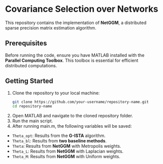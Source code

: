 # Covariance Selection over Networks

This repository contains the implementation of **NetGGM**, a distributed sparse precision matrix estimation algorithm.

## Prerequisites

Before running the code, ensure you have MATLAB installed with the **Parallel Computing Toolbox**. This toolbox is essential for efficient distributed computations.

## Getting Started

1. Clone the repository to your local machine:
   ```bash
   git clone https://github.com/your-username/repository-name.git
   cd repository-name
2. Open MATLAB and navigate to the cloned repository folder.
3. Run the main script.
4. After running main.m, the following variables will be saved:
- `Theta_opt`: Results from the **G-ISTA** algorithm.
- `Theta_bl`: Results from **two baseline methods**.
- `Theta`: Results from **NetGGM** with Metropolis weights.
- `Theta_L`: Results from **NetGGM** with Laplacian weights.
- `Theta_M`: Results from **NetGGM** with Uniform weights.
